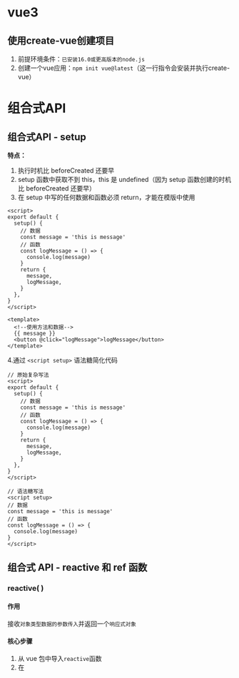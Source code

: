 # vue3

## 使用create-vue创建项目

1. 前提环境条件：`已安装16.0或更高版本的node.js`
2. 创建一个vue应用：`npm init vue@latest`（这一行指令会安装并执行create-vue）

# 组合式API

## 组合式API - setup

**特点：**

1. 执行时机比 beforeCreated 还要早
2. setup 函数中获取不到 this，this 是 undefined（因为 setup 函数创建的时机比 beforeCreated 还要早）
3. 在 setup 中写的任何数据和函数必须 return，才能在模版中使用

```vue
<script>
export default {
  setup() {
    // 数据
    const message = 'this is message'
    // 函数
    const logMessage = () => {
      console.log(message)
    }
    return {
      message,
      logMessage,
    }
  },
}
</script>

<template>
  <!--使用方法和数据-->
  {{ message }}
  <button @click="logMessage">logMessage</button>
</template>
```

4.通过 `<script setup>` 语法糖简化代码

```vue
// 原始复杂写法
<script>
export default {
  setup() {
    // 数据
    const message = 'this is message'
    // 函数
    const logMessage = () => {
      console.log(message)
    }
    return {
      message,
      logMessage,
    }
  },
}
</script>

// 语法糖写法
<script setup>
// 数据
const message = 'this is message'
// 函数
const logMessage = () => {
  console.log(message)
}
</script>
```

## 组合式 API - reactive 和 ref 函数

### reactive( )

#### 作用

接收`对象类型数据的参数传入`并返回一个`响应式对象`

#### 核心步骤

1. 从 vue 包中导入`reactive`函数
2. 在 <script setup>中`执行 reactive 函数`并传入`类型为对象`的初始值，并使用变量接收返回值

```vue
<script setup>
// 导入
import { reactive } from 'vue'

// 执行函数 传入参数 变量接收
const state = reactive(对象类型数据)
</script>
```

### ref( )

#### 作用

接收`简单类型或者对象类型的数据`传入并返回一个`响应式的对象`

#### 核心步骤

1. 从 vue 包中导入`ref`函数
2. 在 <script setup>中`执行 ref 函数`并传入初始值，使用`变量接收`ref函数的返回值

```vue
<script setup>
// 导入
import { ref } from 'vue'

// 执行函数 传入参数 变量接收
const count = ref(简单类型或者复杂类型数据)
</script>
```

#### 本质

是在原有传入数据的基础上，外层包了一层对象（即使是传入的数组和对象也会再被包一层对象），包成了复杂类型
**底层，**包成复杂类型之后，再借助 reactive 实现的响应式
**注意点：**

1. `脚本中`访问数据，需要通过 .value
2. 在 `template 中`，.value不需要写（帮我们扒了一层）

```vue
<script setup>
import { ref } from 'vue'

const count = ref(0)
// 脚本中访问数据，需要通过 .value
console.log(count.value)
const setCount = () => {
  count.value++
}
</script>

<template>
  <div>
    <!--在 template 中，.value不需要写-->
    <div>{{ count }}</div>
    <button @click="setCount">+1</button>
  </div>
</template>
```

### 推荐

以后声明数据，统一用 ref → 统一了编码规范

## 组合式API - computed

计算属性基本思想和 vue2 的完全一致，组合式API下的计算属性`只是修改了写法`

### 核心步骤

1. `导入` computed 函数
2. `执行函数`在回调参数中 `return 基于响应式数据做计算的值`，用`变量接收`

```vue
<script setup>
// 导入
import { computed } from 'vue'

// 执行函数 变量接收 在毁掉参数中return计算值
const computedState = computed(() => {
  return 基于响应式数据做计算后的值
})
</script>
```

完整写法：

```vue
<script>
import { ref, computed } from 'vue'

const count = ref(1)
const changeCount = computed({
  get: () => {
    return count.value + 1
  },
  set: (val) => {
    return (count.value = val - 1)
  },
})
changeCount.value = 5
console.log(count.value) // 4
</script>
```

**注意：**

1. 计算属性中不应该有“副作用”
   `比如异步请求/修改dom`
2. 避免直接修改计算属性的值
   `计算属性应该是只读的，特殊情况可以配置get set`

## 组合式API - watch

**作用：**侦听一个或者多个数据的变化，数据变化时执行回调函数
**两个额外参数：**1. immediate（立即执行） 2. deep（深度监听）

### 基础使用 - 侦听单个数据

1. `导入 watch` 函数
2. `执行 watch 函数`传入要侦听的响应式数据`（ref 对象）`和回调函数

```vue
<script setup>
// 1.导入watch
import { ref, watch } from 'vue'

const count = ref(1)

// 2.调用watch侦听变化
watch(count, (newValue, oldValue) => {
  console.log(`count发生了变化，老值为${oldValue}，新值为${newValue}`)
})
</script>
```

### 基础使用 - 侦听多个数据

```vue
<script setup>
// 1.导入watch
import { ref, watch } from 'vue'

const count = ref(1)
const name = ref('cp')

// 2.调用watch侦听变化
watch(
  // 将需要监听的数据作为数组传入
  [count, name],
  ([newCount, newName], [oldCount, oldVName]) => {
    console.log('count或者name发生了变化', [newCount, newName], [oldCount, oldVName])
  },
)
</script>
```

### immediate

**作用：**在侦听器创建时`立即触发回调`，响应式数据变化之后继续执行回调

```vue
<script setup>
watch(
  count,
  (newValue, oldValue) => {
    console.log(newValue, oldValue)
  },
  {
    immediate: true,
  },
)
</script>
```

### deep

deep 深度监视，默认 watch 进行的是浅层监视
const ref1 = ref(简单类型) 可以直接监视
const ref2 = ref(复杂类型) 监视不到复杂类型内部的数据变化

```vue
<script setup>
import { ref, watch } from 'vue'

const userInfo = ref({
  name: 'zs',
  age: 18,
})

const setUserInfo = () => {
  userInfo.value.age++
}

watch(
  userInfo,
  (newValue) => {
    console.log(newValue)
  },
  {
    deep: true,
  },
)
</script>
```

### 精确侦听对象的某个属性

需求：在不开启 deep 的情况下，侦听 age 的变化，只有 age 变化时才执行回调

```vue
<script setup>
import { ref, watch } from 'vue'

const userInfo = ref({
  name: 'zs',
  age: 18,
})

const setUserInfo = () => {
  userInfo.value.age++
  // userInfo.value.name = 'ls'
}

// 把第一个参数写成函数的写法，返回要监听的具体属性值
watch(
  () => userInfo.value.age,
  (newValue, oldValue) => {
    console.log(newValue, oldValue)
  },
)
</script>
```

## 组合式API - vue3的生命周期

|        选项式API        |     组合式API     |
| :---------------------: | :---------------: |
| `beforeCreated/created` |      `setup`      |
|       beforeMount       |   onBeforeMount   |
|         mounted         |     onMounted     |
|      beforeUpdate       |  onBeforeUpdate   |
|         updated         |     onUpdated     |
|     `beforeUnmount`     | `onBeforeUnmount` |
|       `unmounted`       |   `onUnmounted`   |

```vue
<script setup>
import { onMounted } from 'vue'

// beforeCreate 和 created 的相关代码一律放在 setup 中执行
const getList = () => {
  setTimeout(() => {
    console.log('发送请求，获取数据')
  }, 2000)
}
// 因为 setup 执行时机比 beforeCreated 还要早，而<script setup>是setup的语法糖简化代码，因此一进页面的请求可以直接写
getList()

// 如果有些代码需要在 mounted 生命周期中执行
onMounted(() => {
  console.log('mounted生命周期函数 - 逻辑1')
})

// 写成函数的调用方式，可以调用多次，并不会冲突，而是按照顺序依次执行
onMounted(() => {
  console.log('mounted生命周期函数 - 逻辑2')
})
</script>
```

## 组合式API下的父子通信

### 父传子

**基本思想：**

1. 父组件中给`子组件以绑定属性的方式传值`
2. 子组件内部通过`props选项接收`

```vue
<!--App.vue 父组件-->
<script setup>
// 引入子组件
import sonComVue from './son-com.vue'
</script>

<template>
  <!--1.绑定属性 message-->
  <sonComVue message="this is app message"></sonComVue>
</template>
===========================================================================================
<!--som-com.vue 子组件-->
<script setup>
// 2.通过defineProps "编译器宏"接收子组件传递的数据
const props = defineProps({
  message: String,
})
</script>

<template>
  {{ message }}
</template>
```

defineProps原理：就是编译阶段的一个表示，实际编辑器解析时，遇到后会进行编译转换

### 子传父

**基本思想：**

1. 父组件中给`子组件标签用过 @ 绑定事件`
2. 子组件内部通过 `emit 方法触发事件`

```vue
<!--App.vue 父组件-->
<script setup>
// 引入子组件
import sonComVue from './son-com.vue'

const getMessage = (msg) => {
  console.log(msg)
}
</script>

<template>
  <!--1.绑定自定义事件-->
  <sonComVue @get-message="getMessage"></sonComVue>
</template>
===========================================================================================
<!--son-com.vue 子组件-->
<script setup>
// 2.通过 defineEmits 编译器宏生成 emit 方法，任何在 emit 中触发的方法都需要在 defineEmits 中声明
const emit = defineEmits(['get-message'])

const sendMsg = () => {
  // 3.触发自定义事件 并传递参数
  emit('get-message', 'this is a message')
}
</script>

<template>
  <button @click="sendMsg">sendMsg</button>
</template>
```

## 组合式API - 模板引用

**模板引用的概念：**通过`ref标识`获取真实的`dom对象或者组件实例对象`

### 核心步骤

1. 调用 ref 函数生成一个 ref 对象
2. 通过 ref 标识绑定 ref 对象到标签

```vue
<script setup>
import TestCom from '@/components/test-com.vue'
import { onMounted, ref } from 'vue'

// 模版引用（可以获取dom，也可以获取组件）
// 获取 dom
// 1.调用ref函数生成ref对象
const inp = ref(null)

// 3.通过ref对象，value即可访问绑定的元素（必须渲染完成后，才能拿到）
// 生命周期钩子 onMounted，等 dom 渲染完
onMounted(() => {
  console.log(inp.value)
  inp.value.focus()
})

const clickFn = () => {
  inp.value.focus()
}
// -------------------------------
// 获取组件
const testRef = ref(null)

const getCom = () => {
  console.log(testRef.value)
}
</script>

<template>
  <div>
    <!--2.通过ref标识进行绑定-->
    <input ref="inp" type="text" />
    <button @click="clickFn">点击让输入框聚焦</button>
  </div>
  <TestCom ref="testRef"></TestCom>
  <button @click="getCom">获取组件</button>
</template>
===========================================================================================
<!--test-com.vue 组件-->
<script setup>
const count = 999
const sayHi = () => {
  console.log('打招呼')
}
</script>

<template>
  <div>我是用于测试的组件 - {{ count }}</div>
</template>
```

### defineExpose( )

默认情况下在 <script setup> 语法糖下`组件内部的属性和方法是不开放`给父组件访问的，可以通过 defineExpose 编译宏`指定哪些属性和方法允许访问`

```vue
<script setup>
import TestCom from '@/components/test-com.vue'
import { onMounted, ref } from 'vue'

// 生成 ref 对象
const testRef = ref(null)

const getCom = () => {
  // 获取子组件中暴露出来的数据和使用的函数
  console.log(testRef.value.count) // 999
  testRef.value.sayHi() // 打招呼
}
</script>

<template>
  <TestCom ref="testRef"></TestCom>
  <button @click="getCom">获取组件</button>
</template>
===========================================================================================
<!--test-com.vue 组件-->
<script setup>
const count = 999
const sayHi = () => {
  console.log('打招呼')
}
defineExpose({
  count,
  sayHi,
})
</script>

<template>
  <div>我是用于测试的组件 - {{ count }}</div>
</template>
```

## 组合式API - provide和inject

### 作用和场景

顶层组件向任意的底层组件`传递数据和方法`，实现`跨层组件通信`

### 跨层传递普通数据

1. 顶层组件通过 `provide 函数提供`数据
2. 底层组件通过 `inject 函数获取`数据

```vue
<!--顶层组件-->
<script setup>
import CenterCom from '@/components/center-com.vue'
import { provide, ref } from 'vue'

// 1.跨层传递普通数据
provide('theme-color', 'pink')

// 2.跨层传递响应式数据
const count = ref(100)
provide('count', count)

setTimeout(() => {
  count.value = 500
}, 2000)

// 3.跨层级传递函数 => 给子孙后代传递可以修改数据的方法
provide('changeCount', (newValue) => {
  count.value = newValue
})
</script>

<template>
  <div>
    <h1>我是顶层组件</h1>
    <CenterCom></CenterCom>
  </div>
</template>
===========================================================================================
<!--中间组件-->
<script setup>
import BottomCom from '@/components/bottom-com.vue'
</script>

<template>
  <div>
    <h2>我是中间组件</h2>
    <BottomCom></BottomCom>
  </div>
</template>
===========================================================================================
<!--底层组件-->
<script setup>
import { inject } from 'vue'

// 获取顶层组件传递过来的数据
const themeColor = inject('theme-color')
const count = inject('count')
const changeCount = inject('changeCount')
// 底层组件只能通过顶层组件传递过来的函数来修改顶层组件的数据，本质还是顶层组件修改自己的数据
const clickFn = () => {
  changeCount(1000)
}
</script>

<template>
  <div>
    <h3>我是底层组件 - {{ themeColor }} - {{ count }}</h3>
    <button @click="clickFn">更新count</button>
  </div>
</template>
```

## 自定义指令

> Vue 中有 v-if,v-for,v-bind，v-show,v-model 等等一系列方便快捷的指令，但是我们也可以根据需求自定义一些其他的指令，来满足特定的行为

### 什么时候使用自定义指令

只有当所需功能只能通过直接的 DOM 操作来实现时，才应该使用自定义指令。一个常见例子是使元素获取焦点的 v-focus 指令。

```vue
<template>
  <input v-focus />
</template>

<script setup>
// 在模板中启用 v-focus
const vFocus = {
  mounted: (el) => el.focus()
}
</script>
```

> 建议尽可能使用 v-bind 等内置指令声明模板，因为它们更高效，对服务端渲染也更友好。

### vue3 生命周期钩子和参数

一个指令的定义对象可以提供几种钩子函数 (都是可选的)：

```vue
<script setup>
const myDirective = {
  // 在绑定元素的 attribute 前或事件监听器应用前调用
  created(el, binding, vnode) {
    // 下面会介绍各个参数的细节
  },
  // 在元素被插入到 DOM 前调用
  beforeMount(el, binding, vnode) {},
  // 在绑定元素的父组件及他自己的所有子节点都挂载完成后调用
  mounted(el, binding, vnode) {},
  // 绑定元素的父组件更新前调用
  beforeUpdate(el, binding, vnode, prevVnode) {},
  // 在绑定元素的父组件及他自己的所有子节点都更新后调用
  updated(el, binding, vnode, prevVnode) {},
  // 绑定元素的父组件卸载前调用
  beforeUnmount(el, binding, vnode) {},
  // 绑定元素的父组件卸载后调用
  unmounted(el, binding, vnode) {}
}
</script>
```

vue2 指令 bind inserted update componentUpdated unbind

1. **el**: 指令绑定到的元素。这可以用于直接操作 DOM。
2. **binding**：一个对象，包含以下属性：
   - value：指令的绑定值，例如：v-my-directive="1 + 1" 中，绑定值为 2。
   - oldValue：之前的值，仅在 beforeUpdate 和 updated 中可用。无论值是否更改，它都可用。
   - arg：传递给指令的参数 (如果有的话)。例如在 v-my-directive:foo 中，参数是 "foo"。
   - modifiers：一个包含修饰符的对象 (如果有的话)。例如在 v-my-directive.foo.bar 中，修饰符对象是 { foo: true, bar: true }。
   - instance：使用该指令的组件实例。
   - dir：指令的定义对象。
3. **vnode**：当前元素的虚拟 DOM 也就是Vnode。
4. **prevVnode**：代表之前的渲染中指令所绑定元素的 VNode。仅在 beforeUpdate 和 updated 钩子中可用。

```vue
<template>
  <button @click="show = !show">开关{{ show }} ----- {{ title }}</button>
  <Dialog ref="dialogRef" v-change-color:name.bar.foo="{ background: show ? 'green' : 'red', flag: show }"></Dialog>
</template>

<script setup lang="ts">
import { type Directive, type DirectiveBinding, ref, type VNode } from 'vue'
import Dialog from '@/component/dialog.vue'

const show = ref(false)
const title = ref('标题')

const vChangeColor: Directive = {
  mounted(el, binding: DirectiveBinding, vnode: VNode) {
    console.log(el)
    console.log(binding)
    console.log(vnode)
  },
}
</script>
```

[![pEAdDW6.png](https://s21.ax1x.com/2025/01/22/pEAdDW6.png)](https://imgse.com/i/pEAdDW6)

### 在 setup 内定义局部指令

在 \<script setup> 中，任何以 v 开头的驼峰式命名的变量都可以当作自定义指令使用。

```vue
<template>
  <button @click="show = !show">开关{{ show }} ----- {{ title }}</button>
  <Dialog v-change-color="{ background: show ? 'green' : 'red', flag: show }"></Dialog>
</template>

<script setup lang="ts">
import { type Directive, type DirectiveBinding, ref } from 'vue'
import Dialog from '@/component/dialog.vue'

type Value = {
  background: string
  flag: boolean
}

const show = ref(false)
const title = ref('标题')

const vChangeColor: Directive = {
  created: () => {
    console.log('初始化====>')
  },
  beforeMount(...args: Array<any>) {
    // 在元素上做些操作
    console.log('初始化一次=======>')
    console.log(args)
  },
  mounted(el: HTMLElement, dir: DirectiveBinding<Value>) {
    el.style.background = dir.value.background
    console.log('初始化========>')
    console.log(dir)
    console.log(el)
  },
  beforeUpdate() {
    console.log('更新之前')
  },
  updated(el: HTMLElement, dir: DirectiveBinding<Value>) {
    el.style.background = dir.value.background
    console.log('更新结束')
  },
  beforeUnmount(...args: Array<any>) {
    console.log(args)
    console.log('======>卸载之前')
  },
  unmounted(...args: Array<any>) {
    console.log(args)
    console.log('======>卸载完成')
  },
}
</script>
```

在不使用 \<script setup> 的情况下，自定义指令需要通过 directives 选项注册：

```vue
<script>
export default {
  setup() {
    /*...*/
  },
  directives: {
    // 在模板中启用 v-highlight
    changeColor: {
      /* ... */
    }
  }
}
</script>
```

### 简写形式

> 对于自定义指令来说，一个很常见的情况是仅仅需要在 mounted 和 updated 上实现相同的行为，除此之外并不需要其他钩子。这种情况下我们可以直接用一个函数来定义指令。

```vue
<template>
  <div v-color="red" style="width: 100px; height: 100px;"></div>
</template>

<script setup lang='ts'>
import { type Directive, type DirectiveBinding } from 'vue'

const vColoe: Directive = (el: HTMLElement, binding: DirectiveBinding) {
  el.style.color = binding.value
}
</script>
```

案例 1：用户权限控制

```vue
<template>
  <div class="btns">
    <button v-has-show="'shop:create'">创建</button>
    <button v-has-show="'shop:edit'">编辑</button>
    <button v-has-show="'shop:delete'">删除</button>
  </div>
</template>

<script setup lang="ts">
import type { Directive } from 'vue'

// 模拟保存的用户id
localStorage.setItem('userId', 'zhangsan')
// mock后台返回的用户权限数据
const permission = ['zhangsan:shop:edit', 'zhangsan:shop:delete']
// 获取用户id
const userId = localStorage.getItem('userId') as string

const vHasShow: Directive<HTMLElement, string> = (el, binding) => {
  if (!permission.includes(`${userId}:${binding.value}`)) {
    el.style.display = 'none'
  }
}
</script>
```

案例 2：指令拖拽

```vue
<template>
  <div v-move class="box">
    <div class="header"></div>
    <div>内容</div>
  </div>
</template>

<script setup lang="ts">
import type { Directive, DirectiveBinding } from 'vue'

const vMove: Directive<any, void> = (el: HTMLElement, binding: DirectiveBinding) => {
  let moveElement: HTMLDivElement = el.firstElementChild as HTMLDivElement
  const mouseDown = (e: MouseEvent) => {
    let X = e.clientX - el.offsetLeft
    let Y = e.clientY - el.offsetTop
    const move = (e: MouseEvent) => {
      el.style.left = e.clientX - X + 'px'
      el.style.top = e.clientY - Y + 'px'
    }
    document.addEventListener('mousemove', move)
    document.addEventListener('mouseup', () => {
      document.removeEventListener('mousemove', move)
    })
  }
  moveElement.addEventListener('mousedown', mouseDown)
}
</script>

<style scoped>
.box {
  position: fixed;
  left: 50%;
  top: 50%;
  transform: translate(-50%, -50%);
  width: 500px;
  height: 200px;
  background-color: #fff;
  border-radius: 5px;
  border: 1px solid #000;
  text-align: center;
}

.header {
  width: 100%;
  height: 30px;
  background-color: #000;
}
</style>
```

### 重要应用：图片懒加载

```vue
<template>
  <div>
    <img v-lazy="item" v-for="item in arr" :key="item" width="360" height="360" alt="" />
  </div>
</template>

<script setup lang="ts">
import { type Directive } from 'vue'

// 获取图片列表，实际开发中可以从后台获取
// glob 是懒加载的模式
// 加入 { eager: true } 变为静态加载
// let imageList = import.meta.glob('../../assets/images/*.*')
let imageList: Record<
  string,
  {
    default: string
  }
> = import.meta.glob('../../assets/images/*.*', { eager: true })
let arr = Object.values(imageList).map((item) => item.default)

let vLazy: Directive<HTMLImageElement, string> = async (el, binding) => {
  const def = await import('@/assets/icons/Vue.svg') // 图片没加载完成之前显示的图片
  el.src = def.default
  // 创建一个观察器，监听元素是否进入可视区域
  const observer = new IntersectionObserver((entry) => {
    if (entry[0].intersectionRatio > 0) {
      el.src = binding.value // 图片加载完成之后显示的图片
      observer.unobserve(el) // 图片加载完成后停止监听
    }
  }, {})
  // 开始监听
  observer.observe(el)
}
</script>
```

### 全局注册

定义自定义指令

```ts
/**
 * @description: 改变背景颜色
 * @example
 * <div v-change-color="'green'">内容</div>
 */

import type { DirectiveBinding } from 'vue'

export default {
  install(app) {
    app.directive('change-color', {
      mounted(el: HTMLElement, binding: DirectiveBinding) {
        el.style.background = binding.value
      },
    })
  },
}
```

引入并使用自定义指令

```ts
import { createApp } from 'vue'
import App from './App.vue'
import router from './router'
import changeColor from '@/directives/changeColor.ts' // 引入自定义指令

const app = createApp(App)

app.use(router)
app.use(changeColor) // 使用自定义指令

app.mount('#app')
```

## 定义全局函数和变量

### globalProperties

由于Vue3 没有Prototype 属性 使用 app.config.globalProperties 代替 然后去定义变量和函数

vue2：

```js
// 之前 (Vue 2.x)
Vue.prototype.$http = () => {}
```

vue3：

```ts
// 之后 (Vue 3.x)
const app = createApp({})
app.config.globalProperties.$http = () => {}
```

### 使用方法

在 main.ts 中定义全局变量和方法

```ts
import { createApp } from 'vue'
import { createPinia } from 'pinia'
import App from './App.vue'
import router from './router'
import '@/styles/index.scss'
import './permission.ts'

const app = createApp(App)

app.use(createPinia())
app.use(router)

// 声明 ts 类型
type Filter = {
  format<T>(str: string): string
}
declare module 'vue' {
  export interface ComponentCustomProperties {
    $filters: Filter
    $env: string
  }
}
// 定义全局变量
app.config.globalProperties.$env = 'dev'
// 定义全局方法
app.config.globalProperties.$filters = {
  format<T>(str: T) {
    return `小满-${str}`
  },
}

app.mount('#app')
```

使用全局变量和全局方法：

```vue
<template>
  <-- 在模板中使用全局变量和全局方法 !-->
  <div>{{ $env }}</div>
  <div>{{ $filters.format('的飞机') }}</div>
</template>

<script setup lang="ts">
import { getCurrentInstance } from 'vue'

// 在脚本中通过 getCurrentInstance 获取当前 app 实例，让然后通过 app.proxy 访问全局变量和全局方法
const app = getCurrentInstance()
console.log(app?.proxy?.$env)
console.log(app?.proxy?.$filters.format('ts'))
</script>
```

## 自定义 vue 插件



# Vue3.3新特性

## defineOptions

### 背景说明：

有 <script setup> 之前，如果要定义 props, emits 可以轻而易举地添加一个与 setup 平级的属性。
但是用了 <script setup> 后，就没法这么干了 setup 属性已经没有了，自然无法添加与其平级的属性。

---

为了解决这一问题，引入了 defineProps 与 defineEmits 这两个宏。但这只解决了 props 与 emits 这两个属性。
如果我们要定义组件的 name 或其他自定义的属性，还是得回到最原始的用法——再添加一个普通的 <script> 标签。
这样就会存在两个 <script> 标签。让人无法接受。

---

所以在 Vue 3.3 中新引入了 defineOptions 宏。顾名思义，主要是用来定义 Options API 的选项。可以用 defineOptions 定义任意的选项， props, emits, expose, slots 除外（因为这些可以使用 defineXXX 来做到）

```vue
<script setup>
defineOptions({
  name: 'loginIndex',
  inheritAttrs: false,
  // ...更多自定义属性
})
</script>
```

## defineModel

在Vue3中，自定义组件上使用v-model, 相当于传递一个modelValue属性，同时触发 update:modelValue 事件

```vue
<child v-model="isVisible"></child>
// 相当于
<child :modelValue="isVisible" @update:modelValue="isVisible = $event"></child>
```

我们需要先定义 props，再定义 emits 。其中有许多重复的代码。如果需要修改此值，还需要手动调用 emit 函数。于是 defineModel 诞生了。

### 实现父和子的双向绑定

```vue
<!--App.vue 父组件-->
<script setup>
import MyInput from '@/components/my-input.vue'
import { ref } from 'vue'

const txt = ref('123456')
</script>

<template>
  <div>
    <MyInput v-model="txt"></MyInput>
    {{ txt }}
  </div>
</template>
===========================================================================================
<!--my-input 子组件-->
<script setup>
import { defineModel } from 'vue'

const modelValue = defineModel()
</script>

<template>
  <input type="text" :value="modelValue" @input="(e) => (modelValue = e.target.value)" />
</template>
```

# Pinia 快速入门

## 什么是Pinia

Pinia 是 Vue 的最新`状态管理工具`，是 Vuex 的`替代品`

1. 提供更简单的 API （去掉 mutation）
2. 提供符合组合式风格的 API（和 Vue3 新语法统一）
3. 去掉了 modules 的概念，每一个 store 都是一个独立的模块
4. 配合 TypeScript 更加友好，提供可靠的类型判断

## 手动添加 Pinia 到 Vue 项目

在实际开发项目的时候，关于 Pinia 的配置，可以在项目创建时自动添加

1. 使用 Vite 创建一个空的 Vue3 项目
   npm create vue@latest
2. `按照官方文档`安装 pinia 到项目中

```js
// main.js
import { createApp } from 'vue'
import { createPinia } from 'pinia'
import App from './App.vue'
const pinia = createPinia() // 创建pinia实例
const app = createApp(App) // 创建根实例
app.use(pinia) // pinia 插件安装配置
app.mount('#app') // 视图的挂载
```

## 定义 store

Store 使用 defineStore( ) 定义的，它的第一个参数要求是一个**独一无二的**名字

```vue
<script setup>
import { defineStore } from 'pinia'

// 你可以任意命名 `defineStore()` 的返回值，但最好使用 store 的名字，同时以 `use` 开头且以 `Store` 结尾。
// (比如 `useUserStore`，`useCartStore`，`useProductStore`)
// 第一个参数是你的应用中 Store 的唯一 ID。
export const useAlertsStore = defineStore('alerts', {
  // 其他配置...
})
</script>
```

例：

```js
// store/counter.js

import { defineStore } from 'pinia'
import { ref } from 'vue'

// 定义store
// defineStore('仓库的唯一标识',()=>{ ... })
export const useCountStore = defineStore('counter', () => {
  // useCountStore 是一个函数，在别的组件中需要以函数调用的方式使用
  // 声明数据 state - count
  const count = ref(100)

  // 可以声明不止一个数据 state - msg
  const msg = ref('hello pinia')

  // 暴露出count和msg
  return {
    count,
    msg,
  }
})
```

```vue
<!--App.vue-->

<script setup>
// 导入store
import { useCountStore } from '@/store/counter'

// 以使用函数的形式使用store，在组件中的使用方式也是一样
const counterStore = useCountStore()
console.log(counterStore)
</script>

<template>
  <div>
    <h3>根组件 - {{ counterStore.count }} - {{ counterStore.msg }}</h3>
  </div>
</template>
```

## action 和 computed 的基本语法

### action 同步实现

```js
// store/counter.js

import { defineStore } from 'pinia'
import { ref } from 'vue'

export const useCountStore = defineStore('counter', () => {
  const count = ref(100)

  // 声明操作数据的方法 action（普通函数就是action）
  const addCount = () => {
    count.value++
  }
  const subCount = () => {
    count.value--
  }

  const msg = ref('hello pinia')

  // 向外暴露store中的内容
  return {
    count,
    addCount,
    subCount,
    msg,
  }
})
```

```vue
<!--son1Com.vue-->
<script setup>
import { useCountStore } from '@/store/counter'
const counterStore = useCountStore()
</script>

<template>
  <div>
    我是son1 - {{ counterStore.count }} -
    <!--调用action中的方法-->
    <button @click="counterStore.addCount()">+</button>
  </div>
</template>
===========================================================================================
<!--son2Com-->
<script setup>
import { useCountStore } from '@/store/counter'
const counterStore = useCountStore()
</script>

<template>
  <div>
    我是son2 - {{ counterStore.count }} -
    <!--调用action中的方法-->
    <button @click="counterStore.subCount()">-</button>
  </div>
</template>
===========================================================================================
<!--App.vue-->
<script setup>
import Son1Com from '@/components/son1Com.vue'
import Son2Com from '@/components/son2Com.vue'
import { useCountStore } from '@/store/counter'

const counterStore = useCountStore()
console.log(counterStore)
</script>

<template>
  <div>
    <h3>根组件 - {{ counterStore.count }} - {{ counterStore.msg }}</h3>
    <Son1Com></Son1Com>
    <Son2Com></Son2Com>
  </div>
</template>
```

### getters

```js
import { defineStore } from 'pinia'
import { computed, ref } from 'vue'

export const useCountStore = defineStore('counter', () => {
  const count = ref(100)

  // 声明基于数据派生的计算属性 getters（computed）
  const double = computed(() => {
    return count.value * 2
  })

  return {
    count,
    double,
    msg,
  }
})
```

```vue
<!--son1Com.vue-->
<script setup>
import { useCountStore } from '@/store/counter'

const counterStore = useCountStore()
</script>

<template>
  <!--使用计算属性-->
  <div>
    我是son1 - {{ counterStore.double }}
    <button @click="counterStore.addCount()">+</button>
  </div>
</template>
```

### action 异步实现

#### 编写方式：

异步 action 函数的写法和`组件中获取异步数据的写法完全一致`
例：

```js
// store/channel.js

import { defineStore } from 'pinia'
import { ref } from 'vue'
import axios from 'axios'

export const useChannelStore = defineStore('channel', () => {
  // 声明数据
  const channelList = ref([])
  // 声明操作数据的方法
  const getList = async () => {
    // 支持异步
    const {
      data: { data },
    } = await axios({
      url: 'http://geek.itheima.net/v1_0/channels',
    })
    channelList.value = data.channels
    console.log(data.channels)
  }

  return {
    channelList,
    getList,
  }
})
```

```vue
<!--App.vue-->
<script setup>
import { useChannelStore } from '@/store/channel'
const channelStore = useChannelStore()
</script>

<template>
  <div>
    <!--获取频道数据-->
    <button @click="channelStore.getList">获取频道数据</button>
    <ul>
      <!--渲染频道列表-->
      <li v-for="item in channelStore.channelList" :key="item.id">{{ item.name }}</li>
    </ul>
  </div>
</template>
```

## storeToRefs 方法

**场景：**在组件中直接解构 store 中拿过来的数据，不处理，数据会丢失响应式
例：

```js
import { defineStore } from 'pinia'
import { computed, ref } from 'vue'

export const useCountStore = defineStore('counter', () => {
  const count = ref(100)

  const addCount = () => {
    count.value++
  }
  const subCount = () => {
    count.value--
  }

  const double = computed(() => {
    return count.value * 2
  })

  const msg = ref('hello pinia')

  return {
    count,
    double,
    addCount,
    subCount,
    msg,
  }
})
```

```vue
<!--App.vue-->
<script setup>
import Son1Com from '@/components/son1Com.vue'
import Son2Com from '@/components/son2Com.vue'
import { useCountStore } from '@/store/counter'
const counterStore = useCountStore()

// 此时，直接解构，不处理，数据会丢失响应式
const { count, msg } = counterStore
</script>

<template>
  <div>
    <h3>
      根组件
      <!--直接使用结构后的数据，不是响应式的-->
      - {{ count }} - {{ msg }}
    </h3>
    <Son1Com></Son1Com>
    <Son2Com></Son2Com>
  </div>
</template>
===========================================================================================
<!--son1Com-->
<script setup>
import { useCountStore } from '@/store/counter'

const counterStore = useCountStore()
</script>

<template>
  <div>
    我是son1 - {{ counterStore.count }} - {{ counterStore.double }}
    <button @click="counterStore.addCount()">+</button>
  </div>
</template>
===========================================================================================
<!--son2Com-->
<script setup>
import { useCountStore } from '@/store/counter'
const counterStore = useCountStore()
</script>

<template>
  <div>我是son2 - {{ counterStore.count }} - <button @click="counterStore.subCount()">-</button></div>
</template>
```

**解决方法：**

```vue
<!--App.vue-->
<script setup>
import { storeToRefs } from 'pinia'
// ...其它代码
// 使用 storeToRefs(对象) 解构
const { count, msg } = storeToRefs(counterStore)
// 如果是action方法的话，可以直接从store中解构
const { addCount, subCount } = counterStore
</script>
```

## Pinia 持久化插件

官方文档：https://prazdevs.github.io/pinia-plugin-persistedstate/zh/

### 使用步骤

1. 安装依赖
   pnpm：pnpm i pinia-plugin-persistedstate
   npm：npm i pinia-plugin-persistedstate
   yarn：yarn add pinia-plugin-persistedstate
2. 将插件添加到 pinia 实例上

```js
// main.js
import { createApp } from 'vue'
import { createPinia } from 'pinia'
// 导入持久化插件
import persist from 'pinia-plugin-persistedstate'

const pinia = createPinia()
const app = createApp(App)
app.use(pinia.use(persist))
```

3. 在 store 中开启持久化

```js
// store.js
// 在 store 的第三个参数位置添加开启持久化代码
export const useCountStore = defineStore(
  'counter',
  () => {
    // ... 其他代码
  },
  {
    // 开启持久化
    persist: true,
  },
)
```

更多配置，例如：修改本地存储的唯一标识、指定哪些数据需要被持久化等可以看官网中的配置选项。

```js
// store.js
export const useCountStore = defineStore(
  'counter',
  () => {
    const count = ref(100)
    const msg = ref('hello pinia')
    // ... 其他代码
  },
  {
    persist: {
      key: 'hm-counter', // 修改本地存储的唯一标识
      paths: ['count'], // 存储的是哪些数据
    },
  },
)
```

# vue-router4 路由代码解析

## 路由初始化

1. 创建路由实例由 createRouter 实现
2. 路由模式
   2.1 history 模式使用 `createWebHistory( )`
   2.2 hash 模式使用 `createWebHashHistory( )`
   2.3 参数是`基础路径`，默认/

```js
import { createRouter, createWebHistory } from 'vue-router'
// 初始化 vue-router4.x(Vue3)
const router = createRouter({
  // vite 中的环境变量 import.meta.env.BASE_URL 就是 vite.config.js 中的 base 配置项
  history: createWebHistory(import.meta.env.BASE_URL),
  routes: [],
})

export default router
```

## 获取路由对象和参数

1. 获取路由对象 router → useRouter
   `const router = useRouter( )`
2. 获取路由参数route → useRoute
   `const route = useRoute( )`

```vue
<script setup>
// 在vue3 compositionAPI中
// 1. 获取路由对象 router useRouter
//    const router = useRouter()
// 2. 获取路由参数router useRoute
//    const route = useRoute()
import { useRoute, useRouter } from 'vue-router'

const router = useRouter()
const route = useRoute()

const goList = () => {
  console.log(router, route)
  router.push('/list')
}
</script>

<template>
  <div>
    <button @click="$router.push('/home')">跳首页</button>
    <button @click="goList">跳列表页</button>
  </div>
</template>
```
